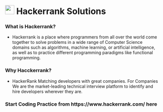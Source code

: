 <h1> <img height = 30 width = 30 src = "https://tse1.mm.bing.net/th?id=OIP.z-0_TVwzlDzP8Gj5WQtvzgAAAA&pid=Api&P=0"> Hackerrank Solutions </h1>
<h3>What is Hackerrank?</h3>

- Hackerrank is a place where programmers from all over the world come together to solve problems in a wide range of Computer Science domains such as algorithms, machine learning, or artificial intelligence, as well as to practice different programming paradigms like functional programming.


<h3>Why Hacckerrank?</h3>

- HackerRank Matching developers with great companies. For Companies We are the market-leading technical interview platform to identify and hire developers wherever they are.

<h3> Start Coding Practice from https://www.hackerrank.com/ here</h3>
